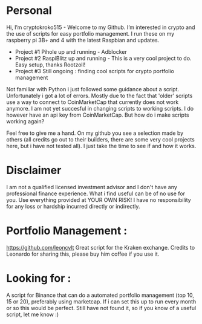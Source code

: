 # Personal
Hi, I’m cryptokroko515 - Welcome to my Github. I’m interested in crypto and the use of scripts for easy portfolio management. I run these on my raspberry pi 3B+ and 4 with the latest Raspbian and updates. 

- Project #1 Pihole up and running - Adblocker 
- Project #2 RaspiBlitz up and running - This is a very cool project to do. Easy setup, thanks Rootzoll!
- Project #3 Still ongoing : finding cool scripts for crypto portfolio management

Not familiar with Python i just followed some guidance about a script. Unfortunately i got a lot of errors. Mostly due to the fact that 'older' scripts use a way to connect to CoinMarketCap that currently does not work anymore. I am not yet succesful in changing scripts to working scripts. I do however have an api key from CoinMarketCap. But how do i make scripts working again?

Feel free to give me a hand. On my github you see a selection made by others (all credits go out to their builders, there are some very cool projects here, but i have not tested all). I just take the time to see if and how it works. 

# Disclaimer
I am not a qualified licensed investment advisor and I don't have any professional finance experience. What i find useful can be of no use for you. Use everything provided at YOUR OWN RISK! I have no responsibility for any loss or hardship incurred directly or indirectly.


# **Portfolio Management :**
https://github.com/leoncvlt Great script for the Kraken exchange. Credits to Leonardo for sharing this, please buy him coffee if you use it.


# Looking for :
A script for Binance that can do a automated portfolio management (top 10, 15 or 20), preferably using marketcap. If i can set this up to run every month or so this would be perfect. Still have not found it, so if you know of a useful script, let me know :)


<!---
cryptokroko515/cryptokroko515 is a ✨ special ✨ repository because its `README.md` (this file) appears on your GitHub profile.
You can click the Preview link to take a look at your changes.
--->
